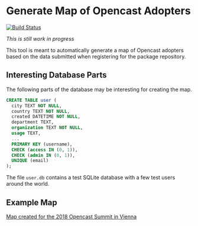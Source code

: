 Generate Map of Opencast Adopters
=================================

[![Build Status](https://travis-ci.com/opencast/map.opencast.org.svg?branch=master)
](https://travis-ci.com/opencast/map.opencast.org)

*This is still work in progress*

This tool is meant to automatically generate a map of Opencast adopters based
on the data submitted when registering for the package repository.


Interesting Database Parts
--------------------------

The following parts of the database may be interesting for creating the
map.

```sql
CREATE TABLE user (
  city TEXT NOT NULL,
  country TEXT NOT NULL,
  created DATETIME NOT NULL,
  department TEXT,
  organization TEXT NOT NULL,
  usage TEXT,
  ...
  PRIMARY KEY (username),
  CHECK (access IN (0, 1)),
  CHECK (admin IN (0, 1)),
  UNIQUE (email)
);
```

The file `user.db` contains a test SQLite database with a few test users around
the world.


Example Map
-----------

[Map created for the 2018 Opencast Summit in Vienna
](https://drive.google.com/open?id=1_GQmB7eKIx5G0YIGzQNhBBIpIi8&usp=sharing)
